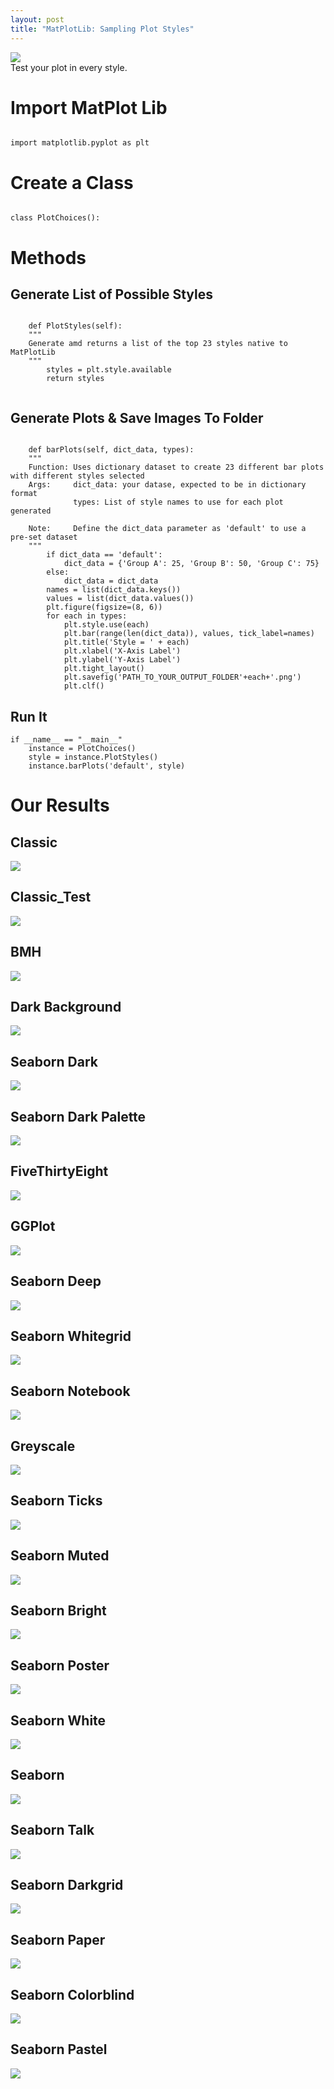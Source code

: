 ```yaml
---
layout: post
title: "MatPlotLib: Sampling Plot Styles"
---
```


<img src="/Images/Styles/style_title.jpg" class="inline"/><br>
Test your plot in every style. 


# Import MatPlot Lib


```Python3   

import matplotlib.pyplot as plt

```

# Create a Class
```Python3   

class PlotChoices():

```

# Methods

## Generate List of Possible Styles
```Python3   

    def PlotStyles(self):
    """
    Generate amd returns a list of the top 23 styles native to MatPlotLib
    """
        styles = plt.style.available
        return styles
        
```

## Generate Plots & Save Images To Folder

```Python3   

    def barPlots(self, dict_data, types):
    """
    Function: Uses dictionary dataset to create 23 different bar plots with different styles selected
    Args:     dict_data: your datase, expected to be in dictionary format
              types: List of style names to use for each plot generated
          
    Note:     Define the dict_data parameter as 'default' to use a pre-set dataset
    """
        if dict_data == 'default':
            dict_data = {'Group A': 25, 'Group B': 50, 'Group C': 75}
        else:
            dict_data = dict_data
        names = list(dict_data.keys())
        values = list(dict_data.values())
        plt.figure(figsize=(8, 6))
        for each in types:
            plt.style.use(each)
            plt.bar(range(len(dict_data)), values, tick_label=names)
            plt.title('Style = ' + each)
            plt.xlabel('X-Axis Label')
            plt.ylabel('Y-Axis Label')
            plt.tight_layout()
            plt.savefig('PATH_TO_YOUR_OUTPUT_FOLDER'+each+'.png')
            plt.clf()

```

## Run It

``` Python3
if __name__ == "__main__"
    instance = PlotChoices()
    style = instance.PlotStyles()
    instance.barPlots('default', style)
```

# Our Results

## Classic
<img src="/Images/Styles/style_classic.png" class="inline"/><br>

## Classic_Test

<img src="/Images/Styles/style__classic_test.png" class="inline"/><br>

## BMH
<img src="/Images/Styles/style_bmh.png" class="inline"/><br>

## Dark Background
<img src="/Images/Styles/style_dark_background.png" class="inline"/><br>

## Seaborn Dark
<img src="/Images/Styles/style_seaborn-dark.png" class="inline"/><br>

## Seaborn Dark Palette
<img src="/Images/Styles/style_seaborn-dark-palette.png" class="inline"/><br>

## FiveThirtyEight
<img src="/Images/Styles/style_fivethirtyeight.png" class="inline"/><br>

## GGPlot
<img src="/Images/Styles/style_ggplot.png" class="inline"/><br>

## Seaborn Deep
<img src="/Images/Styles/style_seaborn-deep.png" class="inline"/><br>

## Seaborn Whitegrid
<img src="/Images/Styles/style_seaborn-whitegrid.png" class="inline"/><br>

## Seaborn Notebook
<img src="/Images/Styles/style_seaborn-notebook.png" class="inline"/><br>

## Greyscale
<img src="/Images/Styles/style_grayscale.png" class="inline"/><br>

## Seaborn Ticks
<img src="/Images/Styles/style_seaborn-ticks.png" class="inline"/><br>

## Seaborn Muted
<img src="/Images/Styles/style_seaborn-muted.png" class="inline"/><br>

## Seaborn Bright
<img src="/Images/Styles/style_seaborn-bright.png" class="inline"/><br>

## Seaborn Poster
<img src="/Images/Styles/style_seaborn-poster.png" class="inline"/><br>

## Seaborn White
<img src="/Images/Styles/style_seaborn-white.png" class="inline"/><br>

## Seaborn
<img src="/Images/Styles/style_seaborn.png" class="inline"/><br>

## Seaborn Talk
<img src="/Images/Styles/style_seaborn-talk.png" class="inline"/><br>

## Seaborn Darkgrid
<img src="/Images/Styles/style_seaborn-darkgrid.png" class="inline"/><br>

## Seaborn Paper
<img src="/Images/Styles/style_seaborn-paper.png" class="inline"/><br>

## Seaborn Colorblind
<img src="/Images/Styles/style_seaborn-colorblind.png" class="inline"/><br>

## Seaborn Pastel
<img src="/Images/Styles/style_seaborn-pastel.png" class="inline"/><br>
